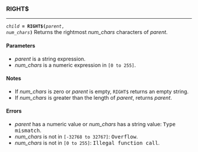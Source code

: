 ### RIGHT$
***
<code><var>child</var> <b>= RIGHT$(</b><var>parent</var>, <var>num_chars</var><b>)</b></code>
Returns the rightmost <var>num_chars</var> characters of <var>parent</var>.

#### Parameters
* <var>parent</var> is a string expression.
* <var>num_chars</var> is a numeric expression in `[0 to 255]`.

#### Notes
* If <var>num_chars</var> is zero or <var>parent</var> is empty, `RIGHT$` returns an empty string.
* If <var>num_chars</var> is greater than the length of <var>parent</var>, returns <var>parent</var>.

#### Errors
* <var>parent</var> has a numeric value or <var>num_chars</var> has a string value: <samp>Type mismatch</samp>.
* <var>num_chars</var> is not in `[-32768 to 32767]`: <samp>Overflow</samp>.
* <var>num_chars</var> is not in `[0 to 255]`: <samp>Illegal function call</samp>.
